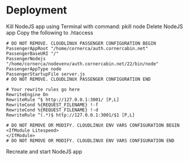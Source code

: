 # Deployment
Kill NodeJS app using Terminal with command: pkill node
Delete NodeJS app
Copy the following to .htaccess
```
# DO NOT REMOVE. CLOUDLINUX PASSENGER CONFIGURATION BEGIN
PassengerAppRoot "/home/cornerca/auth.cornercabin.net"
PassengerBaseURI "/"
PassengerNodejs "/home/cornerca/nodevenv/auth.cornercabin.net/22/bin/node"
PassengerAppType node
PassengerStartupFile server.js
# DO NOT REMOVE. CLOUDLINUX PASSENGER CONFIGURATION END

# Your rewrite rules go here
RewriteEngine On
RewriteRule ^$ http://127.0.0.1:3001/ [P,L]
RewriteCond %{REQUEST_FILENAME} !-f
RewriteCond %{REQUEST_FILENAME} !-d
RewriteRule ^(.*)$ http://127.0.0.1:3001/$1 [P,L]

# DO NOT REMOVE OR MODIFY. CLOUDLINUX ENV VARS CONFIGURATION BEGIN
<IfModule Litespeed>
</IfModule>
# DO NOT REMOVE OR MODIFY. CLOUDLINUX ENV VARS CONFIGURATION END
```

Recreate and start NodeJS app